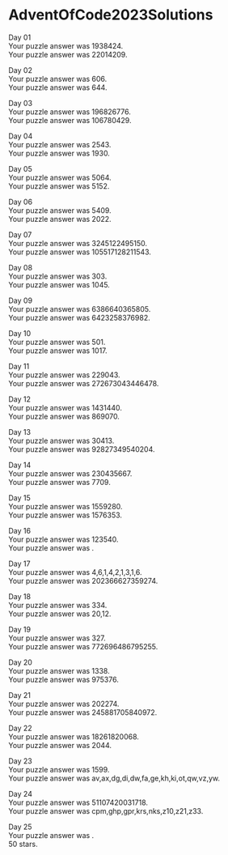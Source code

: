 # AdventOfCode2023Solutions
Day 01<br>
Your puzzle answer was 1938424.<br>
Your puzzle answer was 22014209.

Day 02<br>
Your puzzle answer was 606.<br>
Your puzzle answer was 644.

Day 03<br>
Your puzzle answer was 196826776.<br>
Your puzzle answer was 106780429.

Day 04<br>
Your puzzle answer was 2543.<br>
Your puzzle answer was 1930.

Day 05<br>
Your puzzle answer was 5064.<br>
Your puzzle answer was 5152.

Day 06<br>
Your puzzle answer was 5409.<br>
Your puzzle answer was 2022.

Day 07<br>
Your puzzle answer was 3245122495150.<br>
Your puzzle answer was 105517128211543.

Day 08<br>
Your puzzle answer was 303.<br>
Your puzzle answer was 1045.

Day 09<br>
Your puzzle answer was 6386640365805.<br>
Your puzzle answer was 6423258376982.

Day 10<br>
Your puzzle answer was 501.<br>
Your puzzle answer was 1017.

Day 11<br>
Your puzzle answer was 229043.<br>
Your puzzle answer was 272673043446478.

Day 12<br>
Your puzzle answer was 1431440.<br>
Your puzzle answer was 869070.

Day 13<br>
Your puzzle answer was 30413.<br>
Your puzzle answer was 92827349540204.

Day 14<br>
Your puzzle answer was 230435667.<br>
Your puzzle answer was 7709.

Day 15<br>
Your puzzle answer was 1559280.<br>
Your puzzle answer was 1576353.

Day 16<br>
Your puzzle answer was 123540.<br>
Your puzzle answer was .

Day 17<br>
Your puzzle answer was 4,6,1,4,2,1,3,1,6.<br>
Your puzzle answer was 202366627359274.

Day 18<br>
Your puzzle answer was 334.<br>
Your puzzle answer was 20,12.

Day 19<br>
Your puzzle answer was 327.<br>
Your puzzle answer was 772696486795255.

Day 20<br>
Your puzzle answer was 1338.<br>
Your puzzle answer was 975376.

Day 21<br>
Your puzzle answer was 202274.<br>
Your puzzle answer was 245881705840972.

Day 22<br>
Your puzzle answer was 18261820068.<br>
Your puzzle answer was 2044.

Day 23<br>
Your puzzle answer was 1599.<br>
Your puzzle answer was av,ax,dg,di,dw,fa,ge,kh,ki,ot,qw,vz,yw.

Day 24<br>
Your puzzle answer was 51107420031718.<br>
Your puzzle answer was cpm,ghp,gpr,krs,nks,z10,z21,z33.

Day 25<br>
Your puzzle answer was .<br>
50 stars.